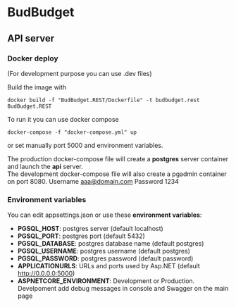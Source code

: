 # BudBudget

## API server

### Docker deploy

(For development purpose you can use .dev files)

Build the image with

	docker build -f "BudBudget.REST/Dockerfile" -t budbudget.rest BudBudget.REST

To run it you can use docker compose

	docker-compose -f "docker-compose.yml" up

or set manually port 5000 and environment variables.

The production docker-compose file will create a **postgres** server container and launch the **api** server.  
The development docker-compose file will also create a pgadmin container on port 8080. Username aaa@domain.com Password 1234



### Environment variables

You can edit appsettings.json or use these **environment variables**:

* **PGSQL_HOST**: postgres server (default localhost)
* **PGSQL_PORT**: postgres port (default 5432)
* **PGSQL_DATABASE**: postgres database name (default postgres)
* **PGSQL_USERNAME**: postgres username (default postgres)
* **PGSQL_PASSWORD**: postgres password (default password)
* **APPLICATIONURLS**: URLs and ports used by Asp.NET (default http://0.0.0.0:5000)
* **ASPNETCORE_ENVIRONMENT**: Development or Production. Develpoment add debug messages in console and Swagger on the main page